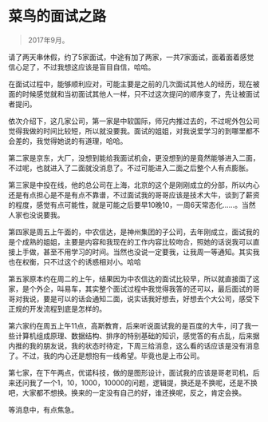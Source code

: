 # 菜鸟的面试之路

> 2017年9月。

请了两天串休假，约了5家面试，中途有加了两家，一共7家面试，面着面着感觉信心足了，不过我想这应该是盲目自信，哈哈。

在面试过程中，能够顺利应对，可能主要是之前的几次面试其他人的经历，现在被面的时候感觉就和当初面试其他人一样，只不过这次提问的顺序变了，先让被面试者提问。

依次介绍下，这几家公司，第一家是中软国际，师兄内推过去的，不过呢外包公司觉得我做的时间比较短，所以就没要我。面试的姐姐，对我说爱学习的到哪里都不会差的，我觉得她说的有道理，哈哈。

第二家是京东，大厂，没想到能给我面试机会，更没想到的是竟然能够进入二面，不过呢，也就进入了二面就没消息了。不过可能进入二面之后整个人有点膨胀。

第三家是中投在线，他的总公司在上海，北京的这个是刚刚成立的分部，所以内心还是有点担心是不是有点不靠谱，不过面试我的哥哥应该是技术大牛，谈到了薪资的程度，感觉有点可能性，就是可能之后要早10晚10，一周6天常态化……。当然人家也没说要我。

第四家是周五上午面的，中农信达，是神州集团的子公司，去年刚成立，面试我的是个成熟的姐姐，主要是内容和我现在的工作内容比较吻合，照她的话说我可以直接上手做，甚至不用学习的时间。当然也没说一定要我，让我周一等通知。其实我也在权衡，只不过这个的诱惑相对小。哈哈

第五家原本约在周二的上午，结果因为中农信达的面试比较早，所以就直接面了这家，是个外企，叫易车，其实整个面试过程中我觉得我答的还可以，最后面试的哥哥对我说，要是可以的话会通知二面，说实话我好想去，好想去个大公司，感受下正规的开发流程到底是怎样的。

第六家约在周五上午11点，高斯教育，后来听说面试我的是百度的大牛，问了我一些计算机组成原理、数据结构、排序的特别基础的知识，感觉答的有点乱，后来据内推的我的朋友说，我的状态时待定，下周三给消息，这么看的话应该是没有消息了。不过，我的内心还是想抱有一线希望。毕竟也是上市公司。

第七家，在下午两点，优诺科技，做的是图形设计，面试我的应该是哥老司机，后来还问我了一个1，10，1000，10000的问题，逻辑提，换还是不换呢，还是不换吧，大家都不想换。换来的一定没有自己的好，谁还换呢，反之，肯定会换。

等消息中，有点焦急。